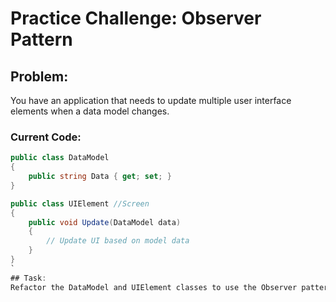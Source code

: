 # Practice Challenge: Observer Pattern
## Problem: 
You have an application that needs to update multiple user interface elements when a data model changes.

### Current Code:

```csharp
public class DataModel
{
    public string Data { get; set; }
}

public class UIElement //Screen
{
    public void Update(DataModel data)
    {
        // Update UI based on model data
    }
}
`
## Task: 
Refactor the DataModel and UIElement classes to use the Observer pattern, where UIElement observes changes in DataModel.